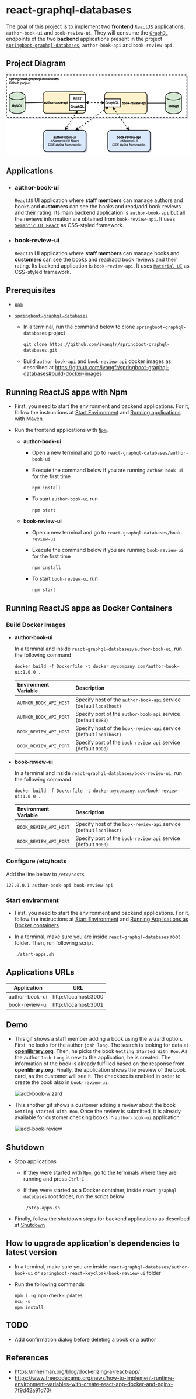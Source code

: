 # react-graphql-databases

The goal of this project is to implement two **frontend** [`ReactJS`](https://reactjs.org/) applications, `author-book-ui` and `book-review-ui`. They will consume the [`GraphQL`](https://graphql.org/) endpoints of the two **backend** applications present in the project [`springboot-graphql-databases`](https://github.com/ivangfr/springboot-graphql-databases), `author-book-api` and `book-review-api`.

## Project Diagram

![project-diagram](images/project-diagram-FE.png)

## Applications

- ### author-book-ui

  `ReactJS` UI application where **staff members** can manage authors and books and **customers** can see the books and read/add book reviews and their rating. Its main backend application is `author-book-api` but all the reviews information are obtained from `book-review-api`. It uses [`Semantic UI React`](https://react.semantic-ui.com/) as CSS-styled framework.

- ### book-review-ui

  `ReactJS` UI application where **staff members** can manage books and **customers** can see the books and read/add book reviews and their rating. Its backend application is `book-review-api`. It uses [`Material UI`](https://material-ui.com/) as CSS-styled framework. 

## Prerequisites

- [`npm`](https://www.npmjs.com/get-npm)
- [`springboot-graphql-databases`](https://github.com/ivangfr/springboot-graphql-databases)

  - In a terminal, run the command below to clone `springboot-graphql-databases` project
    ```
    git clone https://github.com/ivangfr/springboot-graphql-databases.git
    ```

  - Build `author-book-api` and `book-review-api` docker images as described at https://github.com/ivangfr/springboot-graphql-databases#build-docker-images

## Running ReactJS apps with Npm

- First, you need to start the environment and backend applications. For it, follow the instructions at [Start Environment](https://github.com/ivangfr/springboot-graphql-databases#start-environment) and [Running applications with Maven](https://github.com/ivangfr/springboot-graphql-databases#running-applications-with-maven)

- Run the frontend applications with [`Npm`](https://www.npmjs.com/).

  - **author-book-ui**

    - Open a new terminal and go to `react-graphql-databases/author-book-ui`

    - Execute the command below if you are running `author-book-ui` for the first time
      ```
      npm install
      ```

    - To start `author-book-ui` run
      ```
      npm start
      ```

  - **book-review-ui**

    - Open a new terminal and go to `react-graphql-databases/book-review-ui`

    - Execute the command below if you are running `book-review-ui` for the first time
      ```
      npm install
      ```

    - To start `book-review-ui` run
      ```
      npm start
      ```

## Running ReactJS apps as Docker Containers

### Build Docker Images

- **author-book-ui**

  In a terminal and inside `react-graphql-databases/author-book-ui`, run the following command
  ```
  docker build -f Dockerfile -t docker.mycompany.com/author-book-ui:1.0.0 .
  ```

  | Environment Variable   | Description                                                         |
  | ---------------------- | ------------------------------------------------------------------- |
  | `AUTHOR_BOOK_API_HOST` | Specify host of the `author-book-api` service (default `localhost`) |
  | `AUTHOR_BOOK_API_PORT` | Specify port of the `author-book-api` service (default `8080`)      |
  | `BOOK_REVIEW_API_HOST` | Specify host of the `book-review-api` service (default `localhost`) |
  | `BOOK_REVIEW_API_PORT` | Specify port of the `book-review-api` service (default `9080`)      |

- **book-review-ui**

  In a terminal and inside `react-graphql-databases/book-review-ui`, run the following command
  ```
  docker build -f Dockerfile -t docker.mycompany.com/book-review-ui:1.0.0 .
  ```

  | Environment Variable   | Description                                                         |
  | ---------------------- | ------------------------------------------------------------------- |
  | `BOOK_REVIEW_API_HOST` | Specify host of the `book-review-api` service (default `localhost`) |
  | `BOOK_REVIEW_API_PORT` | Specify port of the `book-review-api` service (default `9080`)      |

### Configure /etc/hosts

Add the line below to `/etc/hosts`
```
127.0.0.1 author-book-api book-review-api
```

### Start environment

- First, you need to start the environment and backend applications. For it, follow the instructions at [Start Environment](https://github.com/ivangfr/springboot-graphql-databases#start-environment) and [Running Applications as Docker containers](https://github.com/ivangfr/springboot-graphql-databases#running-appplications-as-docker-containers)

- In a terminal, make sure you are inside `react-graphql-databases` root folder. Then, run following script
  ```
  ./start-apps.sh
  ```

## Applications URLs

| Application    | URL                   |
| -------------- | --------------------- |
| author-book-ui | http://localhost:3000 |
| book-review-ui | http://localhost:3001 |

## Demo

- This gif shows a staff member adding a book using the wizard option. First, he looks for the author `josh long`. The search is looking for data at [**openlibrary.org**](https://openlibrary.org/). Then, he picks the book `Getting Started With Roo`. As the author `Josh Long` is new to the application, he is created. The information of the book is already fulfilled based on the response from **openlibrary.org**. Finally, the application shows the preview of the book card, as the customer will see it. The checkbox is enabled in order to create the book also in `book-review-ui`.

  ![add-book-wizard](images/add-book-wizard.gif)

- This another gif shows a customer adding a review about the book `Getting Started With Roo`. Once the review is submitted, it is already available for customer checking books in `author-book-ui` application.

  ![add-book-review](images/add-book-review.gif)

## Shutdown

- Stop applications

  - If they were started with `Npm`, go to the terminals where they are running and press `Ctrl+C`
  
  - If they were started as a Docker container, inside `react-graphql-databases` root folder, run the script below
    ```
    ./stop-apps.sh
    ```

- Finally, follow the shutdown steps for backend applications as described at [Shutdown](https://github.com/ivangfr/springboot-graphql-databases#shutdown)

## How to upgrade application's dependencies to latest version

- In a terminal, make sure you are inside `react-graphql-databases/author-book-ui` or `springboot-react-keycloak/book-review-ui` folder

- Run the following commands
  ```
  npm i -g npm-check-updates
  ncu -u
  npm install
  ```

## TODO

- Add confirmation dialog before deleting a book or a author

## References

- https://mherman.org/blog/dockerizing-a-react-app/
- https://www.freecodecamp.org/news/how-to-implement-runtime-environment-variables-with-create-react-app-docker-and-nginx-7f9d42a91d70/